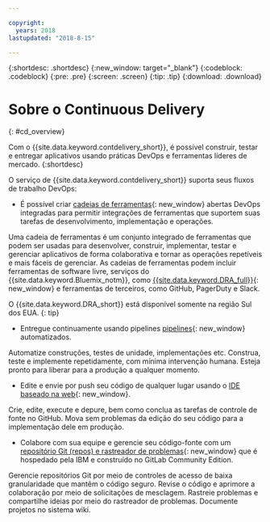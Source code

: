 ```yaml
---

copyright:
  years: 2018
lastupdated: "2018-8-15"

---
```


{:shortdesc: .shortdesc}
{:new_window: target="_blank"}
{:codeblock: .codeblock}
{:pre: .pre}
{:screen: .screen}
{:tip: .tip}
{:download: .download}


# Sobre o Continuous Delivery
{: #cd_overview}

Com o {{site.data.keyword.contdelivery_short}}, é possível construir, testar
e entregar aplicativos usando práticas DevOps e ferramentas líderes de mercado.
{:shortdesc}

O serviço de {{site.data.keyword.contdelivery_short}} suporta seus fluxos de trabalho DevOps:

 * É possível criar [cadeias de ferramentas](/docs/services/ContinuousDelivery/toolchains_about.html){: new_window} abertas DevOps integradas para permitir integrações de ferramentas que suportem suas tarefas de desenvolvimento, implementação e operações.

  Uma cadeia de ferramentas é um conjunto integrado de ferramentas que podem ser usadas para desenvolver, construir, implementar, testar e gerenciar aplicativos de forma colaborativa e tornar as operações repetíveis e mais fáceis de gerenciar. As cadeias de ferramentas podem incluir ferramentas de software livre, serviços do {{site.data.keyword.Bluemix_notm}}, como [{{site.data.keyword.DRA_full}}](/docs/services/ContinuousDelivery/di_working.html){: new_window} e ferramentas de terceiros, como GitHub, PagerDuty e Slack. 
  
  O {{site.data.keyword.DRA_short}} está disponível somente na região Sul dos EUA.
  {: tip}

 * Entregue continuamente usando pipelines [pipelines](/docs/services/ContinuousDelivery/pipeline_about.html){: new_window} automatizados.

  Automatize construções, testes de unidade, implementações etc. Construa, teste e implemente repetidamente, com mínima intervenção humana. Esteja pronto para liberar para a produção a qualquer momento.

 * Edite e envie por push seu código de qualquer lugar usando o [IDE baseado na web](/docs/services/ContinuousDelivery/web_ide.html){: new_window}.

  Crie, edite, execute e depure, bem como conclua as tarefas de controle de fonte
no GitHub. Mova sem problemas da edição do seu código para a implementação dele
em produção. 
  
 * Colabore com sua equipe e gerencie seu código-fonte com um [repositório Git (repos) e rastreador de problemas](/docs/services/ContinuousDelivery/git_working.html#git_working){: new_window} que é hospedado pela IBM e construído no GitLab Community Edition.

  Gerencie repositórios Git por meio de controles de acesso de baixa granularidade que mantêm o código seguro. Revise o código e aprimore a colaboração por meio de solicitações de mesclagem. Rastreie problemas e compartilhe ideias por meio do rastreador de problemas. Documente projetos no sistema wiki.
